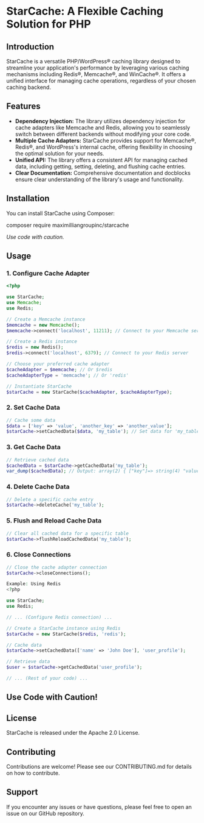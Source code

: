 # StarCache: A Flexible Caching Solution for PHP

## Introduction

StarCache is a versatile PHP/WordPress&reg; caching library designed to streamline your application's performance by leveraging various caching mechanisms including Redis&reg;, Memcache&reg;, and WinCache&reg;. It offers a unified interface for managing cache operations, regardless of your chosen caching backend.

## Features

- **Dependency Injection:**  The library utilizes dependency injection for cache adapters like Memcache and Redis, allowing you to seamlessly switch between different backends without modifying your core code.
- **Multiple Cache Adapters:**  StarCache provides support for Memcache&reg;, Redis&reg;, and WordPress's internal cache, offering flexibility in choosing the optimal solution for your needs.
- **Unified API:**  The library offers a consistent API for managing cached data, including getting, setting, deleting, and flushing cache entries.
- **Clear Documentation:**  Comprehensive documentation and docblocks ensure clear understanding of the library's usage and functionality.

## Installation

You can install StarCache using Composer:

composer require maximilliangroupinc/starcache

*Use code with caution.*

## Usage

### 1. Configure Cache Adapter


```php
<?php

use StarCache;
use Memcache;
use Redis;

// Create a Memcache instance
$memcache = new Memcache();
$memcache->connect('localhost', 11211); // Connect to your Memcache server

// Create a Redis instance
$redis = new Redis();
$redis->connect('localhost', 6379); // Connect to your Redis server

// Choose your preferred cache adapter
$cacheAdapter = $memcache; // Or $redis
$cacheAdapterType = 'memcache'; // Or 'redis'

// Instantiate StarCache
$starCache = new StarCache($cacheAdapter, $cacheAdapterType);
```

### 2. Set Cache Data

```php
// Cache some data
$data = ['key' => 'value', 'another_key' => 'another_value'];
$starCache->setCachedData($data, 'my_table'); // Set data for 'my_table'
```

### 3. Get Cache Data

```php
// Retrieve cached data
$cachedData = $starCache->getCachedData('my_table');
var_dump($cachedData); // Output: array(2) { ["key"]=> string(4) "value" ["another_key"]=> string(14) "another_value" }
```

### 4. Delete Cache Data

```php
// Delete a specific cache entry
$starCache->deleteCache('my_table');
```

### 5. Flush and Reload Cache Data

```php
// Clear all cached data for a specific table
$starCache->flushReloadCachedData('my_table');
```

### 6. Close Connections

```php
// Close the cache adapter connection
$starCache->closeConnections();

Example: Using Redis
<?php

use StarCache;
use Redis;

// ... (Configure Redis connection) ...

// Create a StarCache instance using Redis
$starCache = new StarCache($redis, 'redis');

// Cache data
$starCache->setCachedData(['name' => 'John Doe'], 'user_profile');

// Retrieve data
$user = $starCache->getCachedData('user_profile');

// ... (Rest of your code) ...
```

## Use Code with Caution!


## License

StarCache is released under the Apache 2.0 License.


## Contributing

Contributions are welcome! Please see our CONTRIBUTING.md for details on how to contribute.


## Support

If you encounter any issues or have questions, please feel free to open an issue on our GitHub repository.


